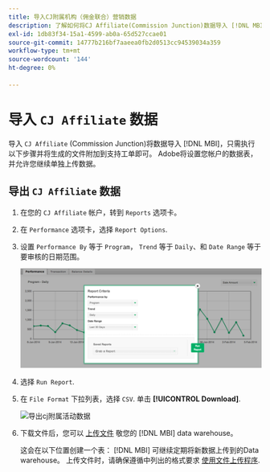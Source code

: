 ```yaml
---
title: 导入CJ附属机构（佣金联合）营销数据
description: 了解如何将CJ Affiliate(Commission Junction)数据导入 [!DNL MBI].L MBI]。
exl-id: 1db83f34-15a1-4599-ab0a-65d527ccae01
source-git-commit: 14777b216bf7aaeea0fb2d0513cc94539034a359
workflow-type: tm+mt
source-wordcount: '144'
ht-degree: 0%

---
```


# 导入 `CJ Affiliate` 数据

导入 `CJ Affiliate` (Commission Junction)将数据导入 [!DNL MBI]，只需执行以下步骤并将生成的文件附加到支持工单即可。 Adobe将设置您帐户的数据表，并允许您继续单独上传数据。

## 导出 `CJ Affiliate` 数据

1. 在您的 `CJ Affiliate` 帐户，转到 `Reports` 选项卡。

1. 在 `Performance` 选项卡，选择 `Report Options`.

1. 设置 `Performance By` 等于 `Program`， `Trend` 等于 `Daily`、和 `Date Range` 等于要审核的日期范围。

   ![export-cj-affiliate-data](../../../assets/export-cj-affiliate-data-1.png)<!--{:.zoom}-->

1. 选择 `Run Report`.

1. 在 `File Format` 下拉列表，选择 `CSV`.  单击 **[!UICONTROL Download]**.

   ![导出cj附属活动数据](../../../assets/export-an-individual-order-2.jpg)<!--{:.zoom}-->

1. 下载文件后，您可以 [上传文件](../connecting-data/using-file-uploader.md) 敬您的 [!DNL MBI] data warehouse。

   这会在以下位置创建一个表： [!DNL MBI] 可继续定期将新数据上传到的Data warehouse。 上传文件时，请确保遵循中列出的格式要求 [使用文件上传程序](../connecting-data/using-file-uploader.md).
